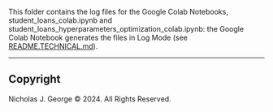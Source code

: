 This folder contains the log files for the Google Colab Notebooks, student_loans_colab.ipynb and student_loans_hyperparameters_optimization_colab.ipynb: the Google Colab Notebook generates the files in Log Mode (see [README.TECHNICAL.md](./README.TECHNICAL.md)).

----

## Copyright

Nicholas J. George © 2024. All Rights Reserved.
